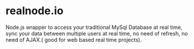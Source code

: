 # realnode.io
Node.js wrapper to access your traditional MySql Database at real time, sync your data between multiple users at real time, no need of refresh, no need of AJAX.( good for web based real time projects).
